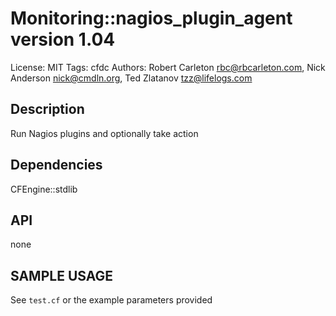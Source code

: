 # Monitoring::nagios_plugin_agent version 1.04

License: MIT
Tags: cfdc
Authors: Robert Carleton <rbc@rbcarleton.com>, Nick Anderson <nick@cmdln.org>, Ted Zlatanov <tzz@lifelogs.com>

## Description
Run Nagios plugins and optionally take action

## Dependencies
CFEngine::stdlib

## API
none

## SAMPLE USAGE
See `test.cf` or the example parameters provided

